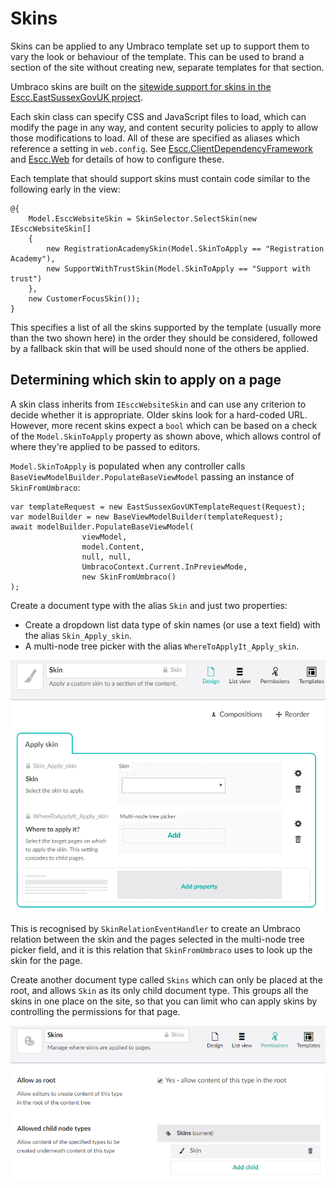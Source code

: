 # Skins

Skins can be applied to any Umbraco template set up to support them to vary the look or behaviour of the template. This can be used to brand a section of the site without creating new, separate templates for that section.

Umbraco skins are built on the [sitewide support for skins in the Escc.EastSussexGovUK project](https://github.com/east-sussex-county-council/Escc.EastSussexGovUK/blob/master/DotNetFrameworkMvc.md#skins). 

Each skin class can specify CSS and JavaScript files to load, which can modify the page in any way, and content security policies to apply to allow those modifications to load. All of these are specified as aliases which reference a setting in `web.config`. See [Escc.ClientDependencyFramework](https://github.com/east-sussex-county-council/Escc.clientDependencyFramework) and [Escc.Web](https://github.com/east-sussex-county-council/Escc.Web/blob/master/ContentSecurityPolicy.md) for details of how to configure these. 

Each template that should support skins must contain code similar to the following early in the view:

	@{
	    Model.EsccWebsiteSkin = SkinSelector.SelectSkin(new IEsccWebsiteSkin[] 
		{
	        new RegistrationAcademySkin(Model.SkinToApply == "Registration Academy"),
	        new SupportWithTrustSkin(Model.SkinToApply == "Support with trust")
        }, 
		new CustomerFocusSkin());
	} 

This specifies a list of all the skins supported by the template (usually more than the two shown here) in the order they should be considered, followed by a fallback skin that will be used should none of the others be applied.

## Determining which skin to apply on a page

A skin class inherits from `IEsccWebsiteSkin` and can use any criterion to decide whether it is appropriate. Older skins look for a hard-coded URL. However, more recent skins expect a `bool` which can be based on a check of the `Model.SkinToApply` property as shown above, which allows control of where they're applied to be passed to editors.

`Model.SkinToApply` is populated when any controller calls `BaseViewModelBuilder.PopulateBaseViewModel` passing an instance of `SkinFromUmbraco`:

	var templateRequest = new EastSussexGovUKTemplateRequest(Request);	
	var modelBuilder = new BaseViewModelBuilder(templateRequest);
    await modelBuilder.PopulateBaseViewModel(
					viewModel, 
					model.Content, 
					null, null,
	                UmbracoContext.Current.InPreviewMode, 
					new SkinFromUmbraco()
	);

Create a document type with the alias `Skin` and just two properties:

*  Create a dropdown list data type of skin names (or use a text field) with the alias `Skin_Apply_skin`.
*  A multi-node tree picker with the alias `WhereToApplyIt_Apply_skin`.

![A 'Skin' document type](Skin.png)

This is recognised by `SkinRelationEventHandler` to create an Umbraco relation between the skin and the pages selected in the multi-node tree picker field, and it is this relation that `SkinFromUmbraco` uses to look up the skin for the page. 

Create another document type called `Skins` which can only be placed at the root, and allows `Skin` as its only child document type. This groups all the skins in one place on the site, so that you can limit who can apply skins by controlling the permissions for that page. 

![A 'Skins' document type](Skins.png)